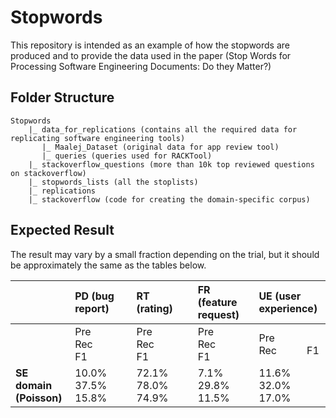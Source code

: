 # Stopwords
This repository is intended as an example of how the stopwords are produced and to provide the data used in the paper (Stop Words for Processing Software Engineering Documents: Do they   Matter?)

## Folder Structure
```
Stopwords
    |_ data_for_replications (contains all the required data for replicating software engineering tools)
       |_ Maalej_Dataset (original data for app review tool)
       |_ queries (queries used for RACKTool)
    |_ stackoverflow_questions (more than 10k top reviewed questions on stackoverflow)
    |_ stopwords_lists (all the stoplists)
    |_ replications
    |_ stackoverflow (code for creating the domain-specific corpus)
```
## Expected Result
The result may vary by a small fraction depending on the trial, but it should be approximately the same as the tables below.

|              	|    **PD (bug report)** 	|       **RT (rating)**     |     **FR (feature request)**     |     **UE (user experience)**     |
|:----------	|:---------------	|:---------------  |:---------------	|:---------------	|
|              	|    Pre&emsp;&emsp;&emsp;Rec&emsp;&emsp;&emsp;F1 	|       Pre&emsp;&emsp;&emsp;Rec&emsp;&emsp;&emsp;F1     |     Pre&emsp;&emsp;&emsp;Rec&emsp;&emsp;&emsp;F1     |     Pre&emsp;&emsp;&emsp;Rec&emsp;&emsp;&emsp;F1     |
|**SE domain (Poisson)** |      10.0%&emsp;37.5%&emsp;15.8%     |       72.1%&emsp;78.0%&emsp;74.9%  	|        7.1%&emsp;29.8%&emsp;11.5%     |      11.6%&emsp;32.0%&emsp;17.0%       |